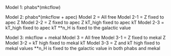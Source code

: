 Model 1: phabs*(mkcflow)

Model 2: phabs*(mkcflow + apec)
	Model 2   = All free
	Model 2-1 = Z fixed to apec Z
	Model 2-2 = Z fixed to apec Z
	            kT_high fixed to apec kT
	Model 2-3 = kT_high fixed to apec kT
	**n_H is fixed to the galactic value

Model 3: mkcflow + mekal
	Model 3   = All free
	Model 3-1 = Z fixed to mekal Z
	Model 3-2 = kT high fixed to mekal kT
	Model 3-3 = Z and kT high fixed to mekal values
	**n_H is fixed to the galactic value in both phabs and mekal
